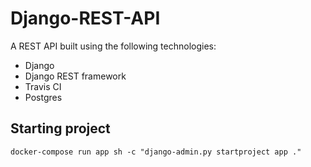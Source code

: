 # Django-REST-API
A REST API built using the following technologies:
- Django
- Django REST framework
- Travis CI
- Postgres

## Starting project
```
docker-compose run app sh -c "django-admin.py startproject app ."
```